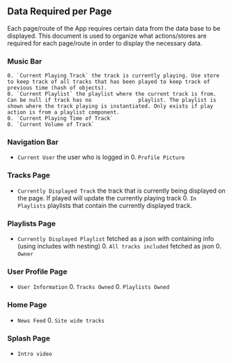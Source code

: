 ## Data Required per Page

Each page/route of the App requires certain data from the data base to be displayed. This document is used to organize what actions/stores are required for each page/route in order to display the necessary data.

### Music Bar
    0. `Current Playing Track` the track is currently playing. Use store to keep track of all tracks that has been played to keep track of previous time (hash of objects).
    0. `Current Playlist` the playlist where the current track is from. Can be null if track has no               playlist. The playlist is shown where the track playing is instantiated. Only exists if play action is from a playlist component.
    0. `Current Playing Time of Track`
    0. `Current Volume of Track`

### Navigation Bar
  * `Current User` the user who is logged in
    0. `Profile Picture`

### Tracks Page
  * `Currently Displayed Track` the track that is currently being displayed on the page. If played will update the currently playing track
    0. `In Playlists` playlists that contain the currently displayed track.


### Playlists Page
  * `Currently Displayed Playlist` fetched as a json with containing info (using includes with nesting)
    0. `All tracks included` fetched as json
    0. `Owner`


### User Profile Page
  * `User Information`
    0. `Tracks Owned`
    0. `Playlists Owned`




### Home Page
  * `News Feed`
    0. `Site wide tracks`

### Splash Page
  * `Intro video`
